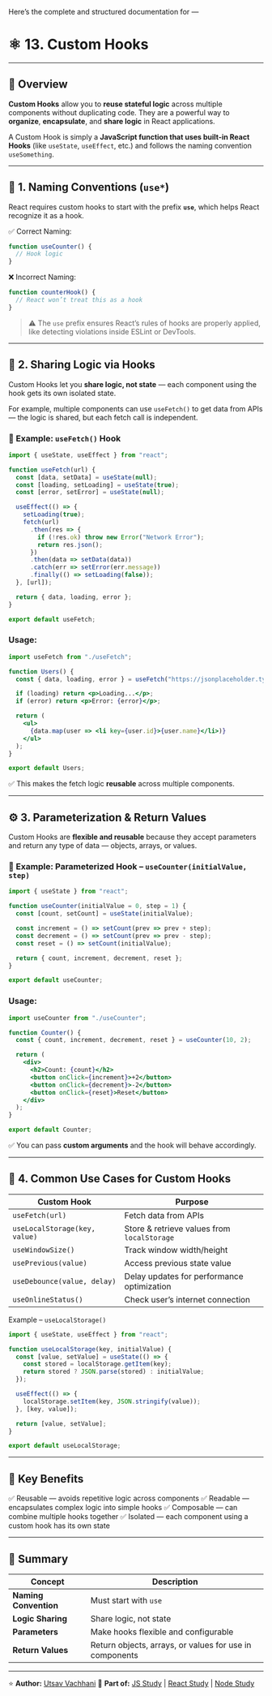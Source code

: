 Here’s the complete and structured documentation for —

# ⚛️ 13. Custom Hooks

---

## 📘 Overview

**Custom Hooks** allow you to **reuse stateful logic** across multiple components without duplicating code.
They are a powerful way to **organize**, **encapsulate**, and **share logic** in React applications.

A Custom Hook is simply a **JavaScript function that uses built-in React Hooks** (like `useState`, `useEffect`, etc.) and follows the naming convention `useSomething`.

---

## 🧩 1. Naming Conventions (`use*`)

React requires custom hooks to start with the prefix **`use`**, which helps React recognize it as a hook.

✅ Correct Naming:

```jsx
function useCounter() {
  // Hook logic
}
```

❌ Incorrect Naming:

```jsx
function counterHook() {
  // React won’t treat this as a hook
}
```

> ⚠️ The `use` prefix ensures React’s rules of hooks are properly applied, like detecting violations inside ESLint or DevTools.

---

## 🔁 2. Sharing Logic via Hooks

Custom Hooks let you **share logic, not state** — each component using the hook gets its own isolated state.

For example, multiple components can use `useFetch()` to get data from APIs — the logic is shared, but each fetch call is independent.

### 🧠 Example: `useFetch()` Hook

```jsx
import { useState, useEffect } from "react";

function useFetch(url) {
  const [data, setData] = useState(null);
  const [loading, setLoading] = useState(true);
  const [error, setError] = useState(null);

  useEffect(() => {
    setLoading(true);
    fetch(url)
      .then(res => {
        if (!res.ok) throw new Error("Network Error");
        return res.json();
      })
      .then(data => setData(data))
      .catch(err => setError(err.message))
      .finally(() => setLoading(false));
  }, [url]);

  return { data, loading, error };
}

export default useFetch;
```

### Usage:

```jsx
import useFetch from "./useFetch";

function Users() {
  const { data, loading, error } = useFetch("https://jsonplaceholder.typicode.com/users");

  if (loading) return <p>Loading...</p>;
  if (error) return <p>Error: {error}</p>;

  return (
    <ul>
      {data.map(user => <li key={user.id}>{user.name}</li>)}
    </ul>
  );
}

export default Users;
```

✅ This makes the fetch logic **reusable** across multiple components.

---

## ⚙️ 3. Parameterization & Return Values

Custom Hooks are **flexible and reusable** because they accept parameters and return any type of data — objects, arrays, or values.

### 🧠 Example: Parameterized Hook – `useCounter(initialValue, step)`

```jsx
import { useState } from "react";

function useCounter(initialValue = 0, step = 1) {
  const [count, setCount] = useState(initialValue);

  const increment = () => setCount(prev => prev + step);
  const decrement = () => setCount(prev => prev - step);
  const reset = () => setCount(initialValue);

  return { count, increment, decrement, reset };
}

export default useCounter;
```

### Usage:

```jsx
import useCounter from "./useCounter";

function Counter() {
  const { count, increment, decrement, reset } = useCounter(10, 2);

  return (
    <div>
      <h2>Count: {count}</h2>
      <button onClick={increment}>+2</button>
      <button onClick={decrement}>-2</button>
      <button onClick={reset}>Reset</button>
    </div>
  );
}

export default Counter;
```

✅ You can pass **custom arguments** and the hook will behave accordingly.

---

## 🧠 4. Common Use Cases for Custom Hooks

| Custom Hook                   | Purpose                                     |
| ----------------------------- | ------------------------------------------- |
| `useFetch(url)`               | Fetch data from APIs                        |
| `useLocalStorage(key, value)` | Store & retrieve values from `localStorage` |
| `useWindowSize()`             | Track window width/height                   |
| `usePrevious(value)`          | Access previous state value                 |
| `useDebounce(value, delay)`   | Delay updates for performance optimization  |
| `useOnlineStatus()`           | Check user’s internet connection            |

Example – `useLocalStorage()`

```jsx
import { useState, useEffect } from "react";

function useLocalStorage(key, initialValue) {
  const [value, setValue] = useState(() => {
    const stored = localStorage.getItem(key);
    return stored ? JSON.parse(stored) : initialValue;
  });

  useEffect(() => {
    localStorage.setItem(key, JSON.stringify(value));
  }, [key, value]);

  return [value, setValue];
}

export default useLocalStorage;
```

---

## 🧩 Key Benefits

✅ Reusable — avoids repetitive logic across components
✅ Readable — encapsulates complex logic into simple hooks
✅ Composable — can combine multiple hooks together
✅ Isolated — each component using a custom hook has its own state

---

## 🧠 Summary

| Concept               | Description                                             |
| --------------------- | ------------------------------------------------------- |
| **Naming Convention** | Must start with `use`                                   |
| **Logic Sharing**     | Share logic, not state                                  |
| **Parameters**        | Make hooks flexible and configurable                    |
| **Return Values**     | Return objects, arrays, or values for use in components |

---
⭐ **Author:** [Utsav Vachhani](https://github.com/utsavvachhani)
📘 **Part of:** [JS Study](../../../JS-STUDY/) | [React Study](../../../REACT-STUDY/) | [Node Study](../../../Node-STUDY/)